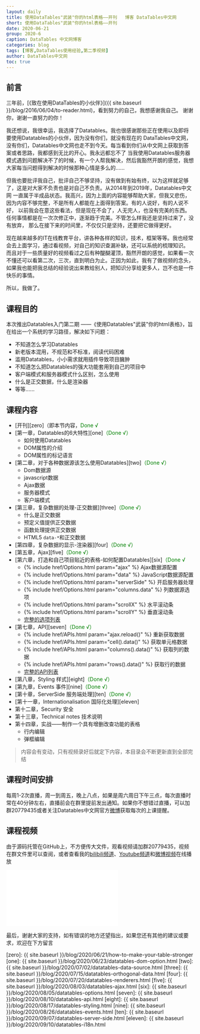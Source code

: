 ```yaml
---
layout: daily
title: 使用DataTables"武装"你的html表格——开刊   博客 DataTables中文网
short: 使用DataTables"武装"你的html表格——开刊 
date: 2020-06-21
group: 2020-6
caption: DataTables 中文网博客
categories: blog
tags: [博客,DataTables使用经验,第二季视频]
author: DataTables中文网
toc: true
---
```


## 前言

三年前，[《致在使用DataTables的小伙伴》]({{ site.baseurl }}/blog/2016/06/04/to-reader.html)，看到努力的自己，我想感谢我自己。
谢谢你，谢谢一直努力的你！
<!--more-->
我还想说，我很幸运，我选择了Datatables。我也很感谢那些正在使用以及即将要使用Datatables的小伙伴，因为没有你们，就没有现在的
DataTables中文网，没有你们，Datatables中文网也走不到今天。每当看到你们从中文网上获取到答案或者思路，我都感到无比的开心。我永远都忘不了
当我使用Datatables服务器模式遇到问题解决不了的时候，有一个人帮我解决，然后我豁然开朗的感觉，我想大家每当问题得到解决的时候那种心情是多么的……


但我也要批评我自己，批评自己不够坚持，没有做到有始有终，以为这样就足够了，这是对大家不负责也是对自己不负责。从2014年到2019年，Datatables中文网
一直属于半成品状态。我高兴，因为上面的内容能够帮助大家，但我又悲伤，因为内容不够完整，不是所有人都能在上面得到答案。有的人说好，有的人说不好，
以前我会在意这些看法，但是现在不会了，人无完人，也没有完美的东西。任何事情都是在一次次修正中，逐渐趋于完美。不管怎么样我还是坚持过来了，没有放弃，
那么在接下来的时间里，不仅仅只是坚持，还要把它做得更好。

现在越来越多的IT在线教育平台，讲各种各样的知识，技术，框架等等。我也经常会去上面学习，通过看视频，对自己的知识查漏补缺，还可以系统的梳理知识。
而且对于一些质量好的视频看过之后有种醍醐灌顶，豁然开朗的感觉，如果看一次不懂还可以看第二次，三次，直到明白为止。正因为如此，我有了做视频的念头，
如果我也能把我总结的经验说出来教给别人，把知识分享给更多人，岂不也是一件快乐的事情。

所以，我做了。

## 课程目的

本次推出Datatables入门第二期 ——《使用Datatables"武装"你的html表格》，旨在给出一个系统的学习路径，解决如下问题：

- 不知道怎么学习Datatables
- 新老版本混用，不规范和不标准，阅读代码困难
- 滥用Datatables，小小需求就用插件导致项目臃肿
- 不知道怎么把Datatables的强大功能套用到自己的项目中
- 客户端模式和服务器模式什么区别，怎么使用
- 什么是正交数据，什么是渲染器
- 等等……

## 课程内容

- [开刊][zero]（即本节内容，<font color=green>Done √</font>
- [第一章，Datatables的6大特性][one]<font color=green>（Done √）</font>
    - 如何使用Datatables
    - DOM属性的介绍
    - DOM属性的标记语言
- [第二章，对于各种数据源该怎么使用Datatables][two]<font color=green>（Done √）</font>
    - Dom数据源
    - javascript数据
    - Ajax数据
    - 服务器模式
    - 客户端模式
- [第三章，复杂数据的处理-正交数据][three]<font color=green>（Done √）</font>
    - 什么是正交数据
    - 预定义值提供正交数据
    - 函数处理提供正交数据
    - HTML5 `data-*`和正交数据
- [第四章，复杂数据的显示-渲染器][four]<font color=green>（Done √）</font>
- [第五章，Ajax][five]<font color=green>（Done √）</font>
- [第六章，打造和自己项目贴近的表格-如何配置Datatables][six]<font color=green>（Done √</font>
    - {% include href/Options.html param="ajax" %} Ajax数据源配置
    - {% include href/Options.html param="data" %} JavaScript数据源配置
    - {% include href/Options.html param="serverSide" %} 开启服务器处理
    - {% include href/Options.html param="columns.data" %}  列数据源选项
    - {% include href/Options.html param="scrollX" %}  水平滚动条
    - {% include href/Options.html param="scrollY" %}  垂直滚动条
    - [完整的选项列表][options]
- [第七章，API][seven]<font color=green>（Done √）</font>
    - {% include href/APIs.html param="ajax.reload()" %} 重新获取数据
    - {% include href/APIs.html param="cell().data()" %} 获取单元格数据
    - {% include href/APIs.html param="columns().data()" %} 获取列的数据
    - {% include href/APIs.html param="rows().data()" %}  获取行的数据
    - [完整的API列表][api]
- [第八章，Styling 样式][eight]<font color=green>（Done √）</font>
- [第九章，Events 事件][nine]<font color=green>（Done √）</font>
- [第十章，ServerSide 服务端处理][ten]<font color=green>（Done √）</font>
- [第十一章，Internationalisation 国际化处理][eleven]
- 第十二章，Security 安全
- 第十三章，Technical notes 技术说明
- 第十四章，实战——制作一个具有增删改查功能的表格
    - 行内编辑
    - 弹框编辑
    
> 内容会有变动，只有视频录好后就定下内容，本目录会不断更新直到全部完结

## 课程时间安排

每周1-2次直播，周一到周五，晚上八点，如果是周六周日下午三点，每次直播时常在40分钟左右，直播前会在群里提前发出通知。如果你不想错过直播，可以加群20779435或者关注Datatables中文网官方[微博][weibo]获取每次的上课提醒。

## 课程视频

由于源码托管在GitHub上，不方便传大文件，观看视频请加群20779435，视频在群文件里可以查阅，或者查看我的[bilibili频道][bilibili]、[Youtube频道][youtube]和[微博视频][weibo]在线播放

<iframe flag="bilibili" src="//player.bilibili.com/player.html?aid=371059858&bvid=BV14Z4y1H7be&cid=204746284&page=1" scrolling="no" border="0" frameborder="no" framespacing="0" allowfullscreen="true"> </iframe>

最后，谢谢大家的支持，如有错误的地方还望指出，如果您还有其他的建议或要求，欢迎在下方留言


[youtube]: https://www.youtube.com/playlist?list=PLfl1Raz12t6s43Fb--qDoIsBPKHEme7FO
[bilibili]: https://space.bilibili.com/618644465/channel/detail?cid=133983
[weibo]: https://weibo.com/2957561617/profile?topnav=1&wvr=6&is_all=1

[zero]: {{ site.baseurl }}/blog/2020/06/21/how-to-make-your-table-stronger
[one]: {{ site.baseurl }}/blog/2020/06/23/datatables-dom-option.html
[two]: {{ site.baseurl }}/blog/2020/07/02/datatables-data-source.html
[three]: {{ site.baseurl }}/blog/2020/07/15/datatables-orthogonal-data.html
[four]: {{ site.baseurl }}/blog/2020/07/20/datatables-renderers.html
[five]: {{ site.baseurl }}/blog/2020/08/03/datatables-ajax.html
[six]: {{ site.baseurl }}/blog/2020/08/05/datatables-options.html
[seven]: {{ site.baseurl }}/blog/2020/08/10/datatables-api.html
[eight]: {{ site.baseurl }}/blog/2020/08/17/datatables-styling.html
[nine]: {{ site.baseurl }}/blog/2020/08/26/datatables-events.html
[ten]: {{ site.baseurl }}/blog/2020/09/07/datatables-server-side.html
[eleven]: {{ site.baseurl }}/blog/2020/09/10/datatables-i18n.html

[options]: {{site.baseurl}}/reference/option
[api]: {{site.baseurl}}/reference/api